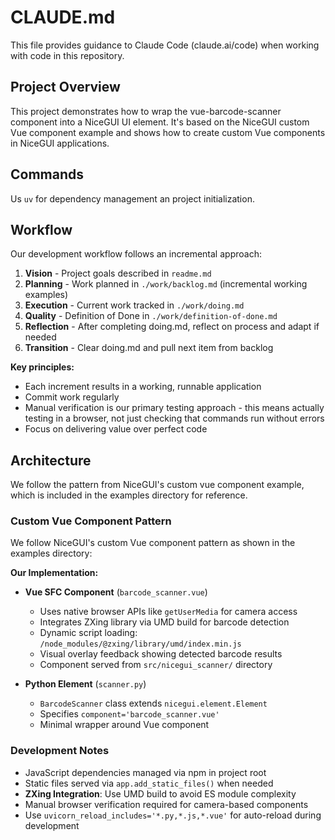 # CLAUDE.md

This file provides guidance to Claude Code (claude.ai/code) when working with code in this repository.

## Project Overview

This project demonstrates how to wrap the vue-barcode-scanner component into a NiceGUI UI element. It's based on the NiceGUI custom Vue component example and shows how to create custom Vue components in NiceGUI applications.

## Commands

Us `uv` for dependency management an project initialization.

## Workflow

Our development workflow follows an incremental approach:

1. **Vision** - Project goals described in `readme.md`
2. **Planning** - Work planned in `./work/backlog.md` (incremental working examples)
3. **Execution** - Current work tracked in `./work/doing.md`
4. **Quality** - Definition of Done in `./work/definition-of-done.md`
5. **Reflection** - After completing doing.md, reflect on process and adapt if needed
6. **Transition** - Clear doing.md and pull next item from backlog

**Key principles:**

- Each increment results in a working, runnable application
- Commit work regularly
- Manual verification is our primary testing approach - this means actually testing in a browser, not just checking that commands run without errors
- Focus on delivering value over perfect code

## Architecture

We follow the pattern from NiceGUI's custom vue component example, which is included in the examples directory for reference.

### Custom Vue Component Pattern

We follow NiceGUI's custom Vue component pattern as shown in the examples directory:

**Our Implementation:**
- **Vue SFC Component** (`barcode_scanner.vue`)
  - Uses native browser APIs like `getUserMedia` for camera access
  - Integrates ZXing library via UMD build for barcode detection
  - Dynamic script loading: `/node_modules/@zxing/library/umd/index.min.js`
  - Visual overlay feedback showing detected barcode results
  - Component served from `src/nicegui_scanner/` directory

- **Python Element** (`scanner.py`)
  - `BarcodeScanner` class extends `nicegui.element.Element`
  - Specifies `component='barcode_scanner.vue'`
  - Minimal wrapper around Vue component

### Development Notes

- JavaScript dependencies managed via npm in project root
- Static files served via `app.add_static_files()` when needed
- **ZXing Integration**: Use UMD build to avoid ES module complexity
- Manual browser verification required for camera-based components
- Use `uvicorn_reload_includes='*.py,*.js,*.vue'` for auto-reload during development
